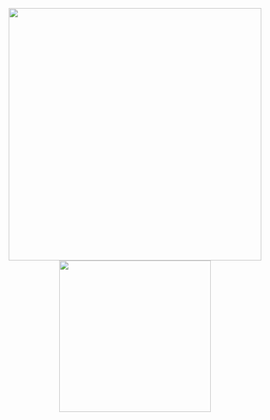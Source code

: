 
<p align="center">
<img  src="/screen_record_3.gif?raw=true" width="500px">
<img  src="/screen_record_4.gif?raw=true" width="300px">
</p>
